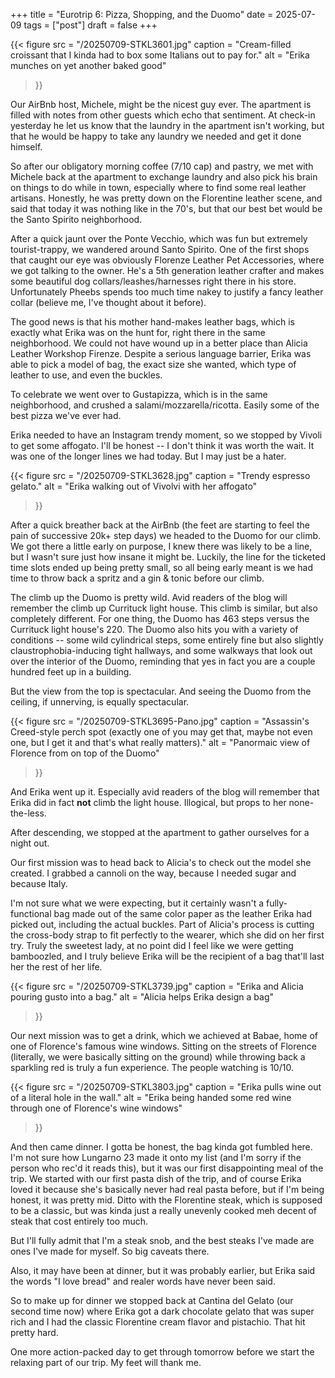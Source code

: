 +++
title = "Eurotrip 6: Pizza, Shopping, and the Duomo"
date = 2025-07-09
tags = ["post"]
draft = false
+++

{{< 
    figure src = "/20250709-STKL3601.jpg" 
    caption = "Cream-filled croissant that I kinda had to box some Italians out to pay for." 
    alt = "Erika munches on yet another baked good"
>}}

Our AirBnb host, Michele, might be the nicest guy ever. The apartment is filled with notes from other guests which echo that sentiment. At check-in yesterday he let us know that the laundry in the apartment isn't working, but that he would be happy to take any laundry we needed and get it done himself. 

So after our obligatory morning coffee (7/10 cap) and pastry, we met with Michele back at the apartment to exchange laundry and also pick his brain on things to do while in town, especially where to find some real leather artisans. Honestly, he was pretty down on the Florentine leather scene, and said that today it was nothing like in the 70's, but that our best bet would be the Santo Spirito neighborhood. 

After a quick jaunt over the Ponte Vecchio, which was fun but extremely tourist-trappy, we wandered around Santo Spirito. One of the first shops that caught our eye was obviously Florenze Leather Pet Accessories, where we got talking to the owner. He's a 5th generation leather crafter and makes some beautiful dog collars/leashes/harnesses right there in his store. Unfortunately Pheebs spends too much time nakey to justify a fancy leather collar (believe me, I've thought about it before). 

The good news is that his mother hand-makes leather bags, which is exactly what Erika was on the hunt for, right there in the same neighborhood. We could not have wound up in a better place than Alicia Leather Workshop Firenze. Despite a serious language barrier, Erika was able to pick a model of bag, the exact size she wanted, which type of leather to use, and even the buckles.

To celebrate we went over to Gustapizza, which is in the same neighborhood, and crushed a salami/mozzarella/ricotta. Easily some of the best pizza we've ever had.

Erika needed to have an Instagram trendy moment, so we stopped by Vivoli to get some affogato. I'll be honest -- I don't think it was worth the wait. It was one of the longer lines we had today. But I may just be a hater. 

{{< 
    figure src = "/20250709-STKL3628.jpg" 
    caption = "Trendy espresso gelato." 
    alt = "Erika walking out of Vivolvi with her affogato"
>}}

After a quick breather back at the AirBnb (the feet are starting to feel the pain of successive 20k+ step days) we headed to the Duomo for our climb. We got there a little early on purpose, I knew there was likely to be a line, but I wasn't sure just how insane it might be. Luckily, the line for the ticketed time slots ended up being pretty small, so all being early meant is we had time to throw back a spritz and a gin & tonic before our climb. 

The climb up the Duomo is pretty wild. Avid readers of the blog will remember the climb up Currituck light house. This climb is similar, but also completely different. For one thing, the Duomo has 463 steps versus the Currituck light house's 220. The Duomo also hits you with a variety of conditions -- some wild cylindrical steps, some entirely fine but also slightly claustrophobia-inducing tight hallways, and some walkways that look out over the interior of the Duomo, reminding that yes in fact you are a couple hundred feet up in a building. 

But the view from the top is spectacular. And seeing the Duomo from the ceiling, if unnerving, is equally spectacular. 

{{< 
    figure src = "/20250709-STKL3695-Pano.jpg" 
    caption = "Assassin's Creed-style perch spot (exactly one of you may get that, maybe not even one, but I get it and that's what really matters)." 
    alt = "Panormaic view of Florence from on top of the Duomo"
>}}

And Erika went up it. Especially avid readers of the blog will remember that Erika did in fact **not** climb the light house. Illogical, but props to her none-the-less.

After descending, we stopped at the apartment to gather ourselves for a night out. 

Our first mission was to head back to Alicia's to check out the model she created. I grabbed a cannoli on the way, because I needed sugar and because Italy. 

I'm not sure what we were expecting, but it certainly wasn't a fully-functional bag made out of the same color paper as the leather Erika had picked out, including the actual buckles. Part of Alicia's process is cutting the cross-body strap to fit perfectly to the wearer, which she did on her first try. Truly the sweetest lady, at no point did I feel like we were getting bamboozled, and I truly believe Erika will be the recipient of a bag that'll last her the rest of her life. 

{{< 
    figure src = "/20250709-STKL3739.jpg" 
    caption = "Erika and Alicia pouring gusto into a bag." 
    alt = "Alicia helps Erika design a bag"
>}}

Our next mission was to get a drink, which we achieved at Babae, home of one of Florence's famous wine windows. Sitting on the streets of Florence (literally, we were basically sitting on the ground) while throwing back a sparkling red is truly a fun experience. The people watching is 10/10.  

{{< 
    figure src = "/20250709-STKL3803.jpg" 
    caption = "Erika pulls wine out of a literal hole in the wall." 
    alt = "Erika being handed some red wine through one of Florence's wine windows"
>}}

And then came dinner. I gotta be honest, the bag kinda got fumbled here. I'm not sure how Lungarno 23 made it onto my list (and I'm sorry if the person who rec'd it reads this), but it was our first disappointing meal of the trip. We started with our first pasta dish of the trip, and of course Erika loved it because she's basically never had real pasta before, but if I'm being honest, it was pretty mid. Ditto with the Florentine steak, which is supposed to be a classic, but was kinda just a really unevenly cooked meh decent of steak that cost entirely too much. 

But I'll fully admit that I'm a steak snob, and the best steaks I've made are ones I've made for myself. So big caveats there. 

Also, it may have been at dinner, but it was probably earlier, but Erika said the words "I love bread" and realer words have never been said. 

So to make up for dinner we stopped back at Cantina del Gelato (our second time now) where Erika got a dark chocolate gelato that was super rich and I had the classic Florentine cream flavor and pistachio. That hit pretty hard. 

One more action-packed day to get through tomorrow before we start the relaxing part of our trip. My feet will thank me. 






